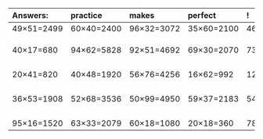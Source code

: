 | Answers: | practice | makes | perfect | ! |
| :--- | :--- | :--- | :--- | :--- |
| 49×51=2499 | 60×40=2400 | 96×32=3072 | 35×60=2100 | 46×89=4094 | 
|   |   |   |   |   | 
|   |   |   |   |   | 
|   |   |   |   |   | 
| 40×17=680 | 94×62=5828 | 92×51=4692 | 69×30=2070 | 73×92=6716 | 
|   |   |   |   |   | 
|   |   |   |   |   | 
|   |   |   |   |   | 
|   |   |   |   |   | 
| 20×41=820 | 40×48=1920 | 56×76=4256 | 16×62=992 | 12×58=696 | 
|   |   |   |   |   | 
|   |   |   |   |   | 
|   |   |   |   |   | 
|   |   |   |   |   | 
| 36×53=1908 | 52×68=3536 | 50×99=4950 | 59×37=2183 | 54×56=3024 | 
|   |   |   |   |   | 
|   |   |   |   |   | 
|   |   |   |   |   | 
|   |   |   |   |   | 
| 95×16=1520 | 63×33=2079 | 60×18=1080 | 20×18=360 | 78×53=4134 | 
